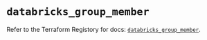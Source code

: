 # `databricks_group_member`

Refer to the Terraform Registory for docs: [`databricks_group_member`](https://registry.terraform.io/providers/databricks/databricks/1.29.0/docs/resources/group_member).
